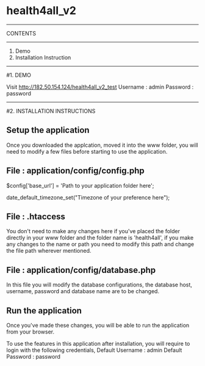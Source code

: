 health4all_v2
=============
**********************************************************************************************************
CONTENTS
**********************************************************************************************************
1. Demo
2. Installation Instruction

***********************************************************************************************************
#1. DEMO

Visit http://182.50.154.124/health4all_v2_test
Username : admin
Password : password


***********************************************************************************************************
#2. INSTALLATION INSTRUCTIONS

Setup the application
-----------------------------------
Once you downloaded the applcation, moved it into the www folder, you will need to modify a few files before
starting to use the application.

File : application/config/config.php
------------------------------------
$config['base_url'] = 'Path to your application folder here';

date_default_timezone_set("Timezone of your preference here");

File : .htaccess
------------------------------------
You don't need to make any changes here if you've placed the folder directly in your www folder and the folder name
is 'health4all', if you make any changes to the name or path you need to modify this path and change the file path wherever mentioned.

File : application/config/database.php
------------------------------------
In this file you will modify the database configurations, 
the database host, username, password and database name are to be changed.


Run the application
-------------------------------------
Once you've made these changes, you will be able to run the application from your browser.

To use the features in this application after installation, you will require to login with the following credentials,
Default Username : admin
Default Password : password

